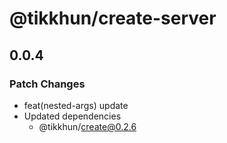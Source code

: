 # @tikkhun/create-server

## 0.0.4

### Patch Changes

- feat(nested-args) update
- Updated dependencies
  - @tikkhun/create@0.2.6
